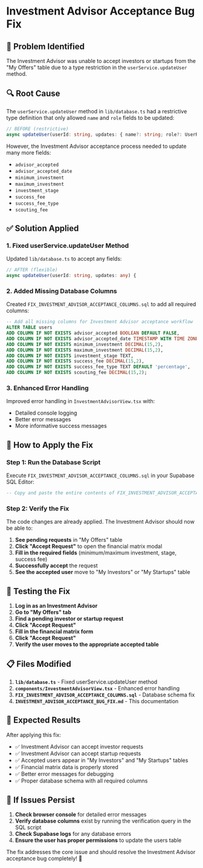 # Investment Advisor Acceptance Bug Fix

## 🐛 **Problem Identified**

The Investment Advisor was unable to accept investors or startups from the "My Offers" table due to a type restriction in the `userService.updateUser` method.

## 🔍 **Root Cause**

The `userService.updateUser` method in `lib/database.ts` had a restrictive type definition that only allowed `name` and `role` fields to be updated:

```typescript
// BEFORE (restrictive)
async updateUser(userId: string, updates: { name?: string; role?: UserRole }) {
```

However, the Investment Advisor acceptance process needed to update many more fields:
- `advisor_accepted`
- `advisor_accepted_date`
- `minimum_investment`
- `maximum_investment`
- `investment_stage`
- `success_fee`
- `success_fee_type`
- `scouting_fee`

## ✅ **Solution Applied**

### 1. **Fixed userService.updateUser Method**
Updated `lib/database.ts` to accept any fields:

```typescript
// AFTER (flexible)
async updateUser(userId: string, updates: any) {
```

### 2. **Added Missing Database Columns**
Created `FIX_INVESTMENT_ADVISOR_ACCEPTANCE_COLUMNS.sql` to add all required columns:

```sql
-- Add all missing columns for Investment Advisor acceptance workflow
ALTER TABLE users 
ADD COLUMN IF NOT EXISTS advisor_accepted BOOLEAN DEFAULT FALSE,
ADD COLUMN IF NOT EXISTS advisor_accepted_date TIMESTAMP WITH TIME ZONE,
ADD COLUMN IF NOT EXISTS minimum_investment DECIMAL(15,2),
ADD COLUMN IF NOT EXISTS maximum_investment DECIMAL(15,2),
ADD COLUMN IF NOT EXISTS investment_stage TEXT,
ADD COLUMN IF NOT EXISTS success_fee DECIMAL(15,2),
ADD COLUMN IF NOT EXISTS success_fee_type TEXT DEFAULT 'percentage',
ADD COLUMN IF NOT EXISTS scouting_fee DECIMAL(15,2);
```

### 3. **Enhanced Error Handling**
Improved error handling in `InvestmentAdvisorView.tsx` with:
- Detailed console logging
- Better error messages
- More informative success messages

## 🚀 **How to Apply the Fix**

### Step 1: Run the Database Script
Execute `FIX_INVESTMENT_ADVISOR_ACCEPTANCE_COLUMNS.sql` in your Supabase SQL Editor:

```sql
-- Copy and paste the entire contents of FIX_INVESTMENT_ADVISOR_ACCEPTANCE_COLUMNS.sql
```

### Step 2: Verify the Fix
The code changes are already applied. The Investment Advisor should now be able to:

1. **See pending requests** in "My Offers" table
2. **Click "Accept Request"** to open the financial matrix modal
3. **Fill in the required fields** (minimum/maximum investment, stage, success fee)
4. **Successfully accept** the request
5. **See the accepted user** move to "My Investors" or "My Startups" table

## 🧪 **Testing the Fix**

1. **Log in as an Investment Advisor**
2. **Go to "My Offers" tab**
3. **Find a pending investor or startup request**
4. **Click "Accept Request"**
5. **Fill in the financial matrix form**
6. **Click "Accept Request"**
7. **Verify the user moves to the appropriate accepted table**

## 📋 **Files Modified**

1. **`lib/database.ts`** - Fixed userService.updateUser method
2. **`components/InvestmentAdvisorView.tsx`** - Enhanced error handling
3. **`FIX_INVESTMENT_ADVISOR_ACCEPTANCE_COLUMNS.sql`** - Database schema fix
4. **`INVESTMENT_ADVISOR_ACCEPTANCE_BUG_FIX.md`** - This documentation

## 🎯 **Expected Results**

After applying this fix:
- ✅ Investment Advisor can accept investor requests
- ✅ Investment Advisor can accept startup requests  
- ✅ Accepted users appear in "My Investors" and "My Startups" tables
- ✅ Financial matrix data is properly stored
- ✅ Better error messages for debugging
- ✅ Proper database schema with all required columns

## 🔧 **If Issues Persist**

1. **Check browser console** for detailed error messages
2. **Verify database columns** exist by running the verification query in the SQL script
3. **Check Supabase logs** for any database errors
4. **Ensure the user has proper permissions** to update the users table

The fix addresses the core issue and should resolve the Investment Advisor acceptance bug completely! 🚀



